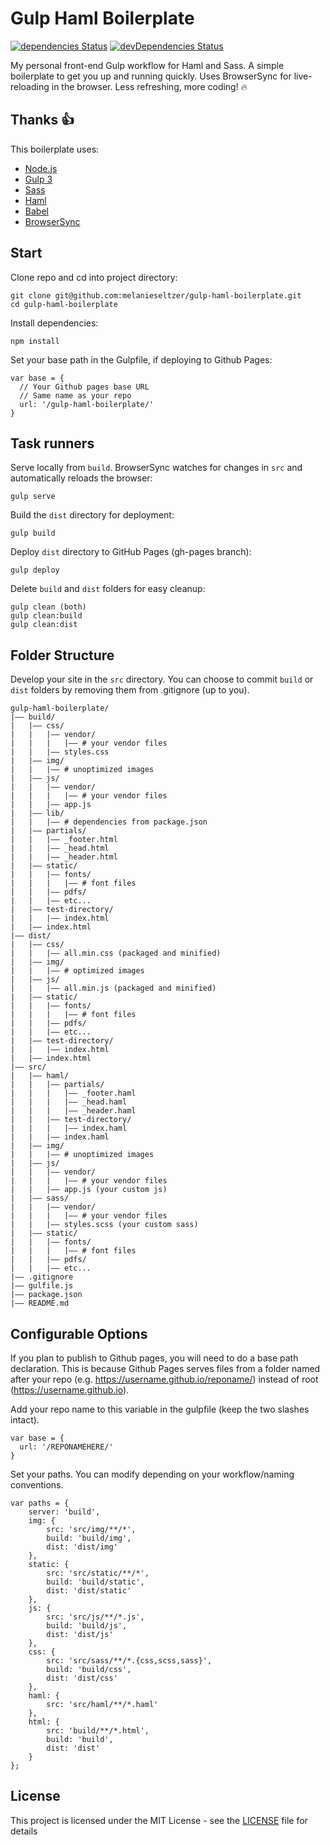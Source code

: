 # Gulp Haml Boilerplate
[![dependencies Status](https://david-dm.org/melanieseltzer/gulp-haml-boilerplate/status.svg)](https://david-dm.org/melanieseltzer/gulp-haml-boilerplate) [![devDependencies Status](https://david-dm.org/melanieseltzer/gulp-haml-boilerplate/dev-status.svg)](https://david-dm.org/melanieseltzer/gulp-haml-boilerplate?type=dev)

My personal front-end Gulp workflow for Haml and Sass. A simple boilerplate to get you up and running quickly. Uses BrowserSync for live-reloading in the browser. Less refreshing, more coding! :fire:

## Thanks :+1:

This boilerplate uses:

- [Node.js](https://nodejs.org/en/)
- [Gulp 3](https://gulpjs.com/)
- [Sass](http://sass-lang.com/)
- [Haml](http://haml.info/)
- [Babel](https://babeljs.io/)
- [BrowserSync](https://browsersync.io/)

## Start

Clone repo and cd into project directory:

```
git clone git@github.com:melanieseltzer/gulp-haml-boilerplate.git
cd gulp-haml-boilerplate
```

Install dependencies:

```
npm install
```

Set your base path in the Gulpfile, if deploying to Github Pages:

```
var base = {
  // Your Github pages base URL
  // Same name as your repo
  url: '/gulp-haml-boilerplate/'
}

```

## Task runners

Serve locally from `build`. BrowserSync watches for changes in `src` and automatically reloads the browser:

```
gulp serve
```

Build the `dist` directory for deployment:

```
gulp build
```

Deploy `dist` directory to GitHub Pages (gh-pages branch):

```
gulp deploy
```

Delete `build` and `dist` folders for easy cleanup:

```
gulp clean (both)
gulp clean:build
gulp clean:dist
```

## Folder Structure

Develop your site in the `src` directory. You can choose to commit `build` or `dist` folders by removing them from .gitignore (up to you).

```
gulp-haml-boilerplate/
|—— build/
|   |—— css/
|   |   |—— vendor/
|   |   |   |—— # your vendor files
|   |   |—— styles.css
|   |—— img/
|   |   |—— # unoptimized images
|   |—— js/
|   |   |—— vendor/
|   |   |   |—— # your vendor files
|   |   |—— app.js
|   |—— lib/
|   |   |—— # dependencies from package.json
|   |—— partials/
|   |   |—— _footer.html
|   |   |—— _head.html
|   |   |—— _header.html
|   |—— static/
|   |   |—— fonts/
|   |   |   |—— # font files
|   |   |—— pdfs/
|   |   |—— etc...
|   |—— test-directory/
|   |   |—— index.html
|   |—— index.html
|—— dist/
|   |—— css/
|   |   |—— all.min.css (packaged and minified)
|   |—— img/
|   |   |—— # optimized images
|   |—— js/
|   |   |—— all.min.js (packaged and minified)
|   |—— static/
|   |   |—— fonts/
|   |   |   |—— # font files
|   |   |—— pdfs/
|   |   |—— etc...
|   |—— test-directory/
|   |   |—— index.html
|   |—— index.html
|—— src/
|   |—— haml/
|   |   |—— partials/
|   |   |   |—— _footer.haml
|   |   |   |—— _head.haml
|   |   |   |—— _header.haml
|   |   |—— test-directory/
|   |   |   |—— index.haml
|   |   |—— index.haml
|   |—— img/
|   |   |—— # unoptimized images
|   |—— js/
|   |   |—— vendor/
|   |   |   |—— # your vendor files
|   |   |—— app.js (your custom js)
|   |—— sass/
|   |   |—— vendor/
|   |   |   |—— # your vendor files
|   |   |—— styles.scss (your custom sass)
|   |—— static/
|   |   |—— fonts/
|   |   |   |—— # font files
|   |   |—— pdfs/
|   |   |—— etc...
|—— .gitignore
|—— gulfile.js
|—— package.json
|—— README.md
```

## Configurable Options

If you plan to publish to Github pages, you will need to do a base path declaration. This is because Github Pages serves files from a folder named after your repo (e.g. https://username.github.io/reponame/) instead of root (https://username.github.io).

Add your repo name to this variable in the gulpfile (keep the two slashes intact).

```
var base = {
  url: '/REPONAMEHERE/'
}
```

Set your paths. You can modify depending on your workflow/naming conventions.

```
var paths = {
    server: 'build',
    img: {
        src: 'src/img/**/*',
        build: 'build/img',
        dist: 'dist/img'
    },
    static: {
        src: 'src/static/**/*',
        build: 'build/static',
        dist: 'dist/static'
    },
    js: {
        src: 'src/js/**/*.js',
        build: 'build/js',
        dist: 'dist/js'
    },
    css: {
        src: 'src/sass/**/*.{css,scss,sass}',
        build: 'build/css',
        dist: 'dist/css'
    },
    haml: {
        src: 'src/haml/**/*.haml'
    },
    html: {
        src: 'build/**/*.html',
        build: 'build',
        dist: 'dist'
    }
};
```

## License

This project is licensed under the MIT License - see the [LICENSE](LICENSE) file for details
